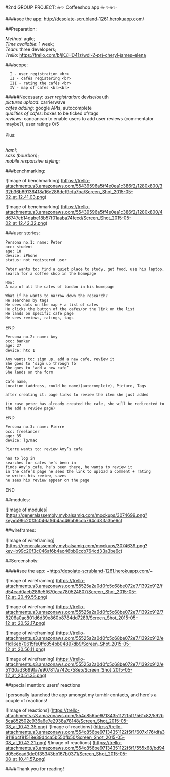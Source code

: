 
#2nd GROUP PROJECT: :coffee::sparkles: Coffeeshop app :coffee:  :sparkles::coffee::sparkles:

####see the app: http://desolate-scrubland-1261.herokuapp.com/

##Preparation:

  _Method_: agile;<br>
  _Time available_: 1 week;<br>
  _Team_: three developers;<br>
  _Trello_: https://trello.com/b/jKZHD41z/wdi-2-prj-cheryl-james-elena<br>
  

###scope:

      I - user registration <br>
      II - cafés registering <br>
      III - rating the cafés <br>
      IV - map of cafes <br><br>

#####Necessary:
_user registration_: devise/oauth <br>
_pictures upload_: carrierwave <br>
_cafes adding_: google APIs, autocomplete <br>
_qualities of cafes_: boxes to be ticked of/tags <br>
_reviews_: cancancan to enable users to add user reviews (commentator maybe?), user ratings 0/5 <br>
<br>
Plus:<br>
<br>

_haml_; <br>
_sass (bourbon)_; <br>
_mobile responsive styling_; <br>

###benchmarking:

![Image of benchmarking]
(https://trello-attachments.s3.amazonaws.com/55439596a5ff4e0ea1c386f2/1280x800/332b36b69136418a16e286def9cfa7ba/Screen_Shot_2015-05-02_at_12.41.03.png)

![Image of benchmarking]
(https://trello-attachments.s3.amazonaws.com/55439596a5ff4e0ea1c386f2/1280x800/4d6747eb14dabe18b57f01aaba74fecd/Screen_Shot_2015-05-02_at_12.42.32.png)

###user stories:


    Persona no.1: name: Peter
    occ: student
    age: 18
    device: iPhone
    status: not registered user
    
    Peter wants to: find a quiet place to study, get food, use his laptop, search for a coffee shop in the homepage
    
    How: 
    A map of all the cafes of london in his homepage
    
    What if he wants to narrow down the research?
    He searches by tags
    He sees dots on the map + a list of cafes
    He clicks the button of the cafes/or the link on the list
    He lands on specific cafe page
    He sees reviews, ratings, tags
END


    Persona no.2: name: Amy
    occ: banker
    age: 27
    device: htc 1
    
    Amy wants to: sign up, add a new cafe, review it
    She goes to 'sign up through fb'
    She goes to 'add a new cafe’
    She lands on the form
    
    Cafe name,
    Location (address, could be name)(autocomplete), Picture, Tags
    
    after creating it: page links to review the item she just added
    
    (in case peter has already created the cafe, she will be redirected to the add a review page)
    
END


    Persona no.3: name: Pierre
    occ: freelancer
    age: 35
    device: lg/mac
    
    Pierre wants to: review Amy’s cafe
    
    has to log in
    searches for cafes he’s been in
    finds Amy’s cafe, he’s been there, he wants to review it
    in the cafe’s page he sees the link to upload a comment + rating
    he writes his review, saves
    he sees his review appear on the page
    
END

##modules:

![Image of modules]
(https://generalassembly.mybalsamiq.com/mockups/3074699.png?key=b99c20f3c046af6b4ac46bb9ccb764cd33a3be6c)

##wireframes:

![Image of wireframing]
(https://generalassembly.mybalsamiq.com/mockups/3074639.png?key=b99c20f3c046af6b4ac46bb9ccb764cd33a3be6c)


##Screenshots:

#####see the app: ~http://desolate-scrubland-1261.herokuapp.com/~


![Image of wireframing]
(https://trello-attachments.s3.amazonaws.com/55525a2a0d0fc5c68be072e7/1392x912/fd54cad0aeb286e5f670cca780524807/Screen_Shot_2015-05-12_at_20.49.55.png)

![Image of wireframing]
(https://trello-attachments.s3.amazonaws.com/55525a2a0d0fc5c68be072e7/1392x912/78206a0ac801d6d39e860b8784dd7289/Screen_Shot_2015-05-12_at_20.52.17.png)

![Image of wireframing]
(https://trello-attachments.s3.amazonaws.com/55525a2a0d0fc5c68be072e7/1392x912/ef1d16eb70615fe0ffc854bb04897db9/Screen_Shot_2015-05-12_at_20.56.11.png)

![Image of wireframing]
(https://trello-attachments.s3.amazonaws.com/55525a2a0d0fc5c68be072e7/1392x912/e51130ad3699fa7e907817a742c758e5/Screen_Shot_2015-05-12_at_20.51.35.png)

##special mention: users' reactions

I personally launched the app amongst my tumblr contacts, and here's a couple of reactions!

![Image of reactions]
(https://trello-attachments.s3.amazonaws.com/554c856be97134351122f5f1/561x82/592b5ca852502c936a6e7e2938a78148/Screen_Shot_2015-05-08_at_10.42.35.png)
![Image of reactions]
(https://trello-attachments.s3.amazonaws.com/554c856be97134351122f5f1/607x176/dfa38118b4f81518e39d4ca5b550fb50/Screen_Shot_2015-05-08_at_10.42.21.png)
![Image of reactions]
(https://trello-attachments.s3.amazonaws.com/554c856be97134351122f5f1/555x68/bd94d05c6ead3de0f35343bb167b0371/Screen_Shot_2015-05-08_at_10.41.57.png)

####Thank you for reading!
